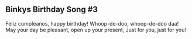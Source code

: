 Binkys Birthday Song #3
-----------------------------

Feliz cumpleanos, happy birthday!
Whoop-de-doo, whoop-de-doo daa!
May your day be pleasant, open up your present,
Just for you, just for you!
